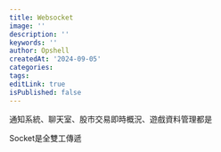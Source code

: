 ```yaml
---
title: Websocket
image: ''
description: ''
keywords: ''
author: Opshell
createdAt: '2024-09-05'
categories: 
tags: 
editLink: true
isPublished: false
---
```

通知系統、聊天室、股市交易即時概況、遊戲資料管理都是

Socket是全雙工傳遞
